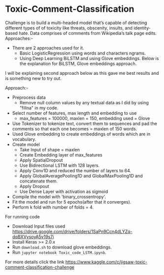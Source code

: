 # Toxic-Comment-Classification
Challenge is to build a multi-headed model that’s capable of detecting different types of of toxicity like threats, obscenity, insults, and identity-based hate. Data comprises of comments from Wikipedia’s talk page edits.
Approaches:- 
* There are 2 approaches used for it.
    * Basic LogisticRegression using words and characters ngrams.
    * Using Deep Learning BiLSTM and using Glove embeddings. Below is the explanation for BiLSTM, Glove embeddings approach.

I will be explaining second approach below as this gave me best results and is something new to try out.

Approach:-
* Preprocess data
    * Remove null column values by any textual data as I did by using "fillna" in my code.                  
* Select number of features, max length and embedding to use
    * max_features = 100000, maxlen = 150, embedding used = Glove
* Use Tokenizer to tokenize text, convert them to sequences and pad the comments so that each one becomes = maxlen of 150 words.
* Used Glove embedding to create embeddings of words which are in vocabulary.
* Create model
    * Take Input of shape = maxlen
    * Create Embedding layer of max_features
    * Apply SpatialDropout
    * Use Bidirectional LSTM with 128 layers.
    * Apply Conv1D and reduced the number of layers to 64.
    * Apply GlobalAveragePooling1D and GlobalMaxPooling1D and concatenate them.
    * Apply Dropout
    * Use Dense Layer with activation as sigmoid
* Compile the model with 'binary_crossentropy'.
* Fit the model and run for 5 epochs(after that it converges).
* Perform k fold with number of folds = 4.

For running code
* Download Input files used https://drive.google.com/drive/folders/1SaPn9Ccn4dLYZq-dqBXVysoyA5v19s7i
* Install Keras >= 2.0.x
* Run ```download.sh``` to download glove embeddings.
* Run ```jupyter notebook Toxic_code_LSTM.ipynb```.

For more details click the link https://www.kaggle.com/c/jigsaw-toxic-comment-classification-challenge
